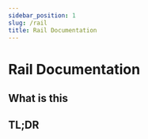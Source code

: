 ```yaml
---
sidebar_position: 1
slug: /rail
title: Rail Documentation
---
```


# Rail Documentation

## What is this

## TL;DR
